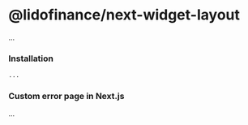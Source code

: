 # @lidofinance/next-widget-layout

...

### Installation
```bash
...
```

### Custom error page in Next.js
...
